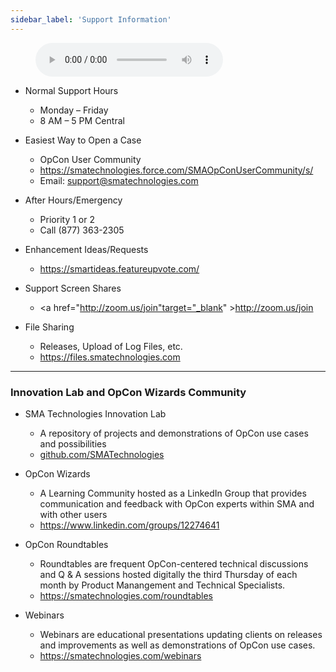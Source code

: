 ```yaml
---
sidebar_label: 'Support Information'
---
```


<figure>
    <audio
        controls
        src="audiobasic/SMASupportInformation.mp3">
            Your browser does not support the
            <code>audio</code> element.
    </audio>
</figure>

* Normal Support Hours  
  * Monday – Friday  
  * 8 AM – 5 PM Central  

* Easiest Way to Open a Case  
  * OpCon User Community 
  * <a href="https://smatechnologies.force.com/SMAOpConUserCommunity/s/" target="_blank">https://smatechnologies.force.com/SMAOpConUserCommunity/s/</a>
  * Email: <a href="mailto:support@smatechnologies.com">support@smatechnologies.com</a> 

* After Hours/Emergency  
  * Priority 1 or 2  
  * Call (877) 363-2305  

* Enhancement Ideas/Requests  
  * <a href="https://smartideas.featureupvote.com/" target="_blank">https://smartideas.featureupvote.com/</a>

* Support Screen Shares  
  * <a href="http://zoom.us/join"target="_blank" >http://zoom.us/join</a>

* File Sharing
  * Releases, Upload of Log Files, etc.
  * <a href="https://files.smatechnologies.com" target="_blank">https://files.smatechnologies.com</a>

---

### Innovation Lab and OpCon Wizards Community

* SMA Technologies Innovation Lab
  * A repository of projects and demonstrations of OpCon use cases and possibilities
  * <a href="https://github.com/SMATechnologies" target="_blank">github.com/SMATechnologies</a>

* OpCon Wizards
  * A Learning Community hosted as a LinkedIn Group that provides communication and feedback with OpCon experts within SMA and with other users
  * <a href="https://www.linkedin.com/groups/12274641" target="_blank">https://www.linkedin.com/groups/12274641</a>

* OpCon Roundtables
  * Roundtables are frequent OpCon-centered technical discussions and Q & A sessions hosted digitally the third Thursday of each month by Product Manangement and Technical Specialists.
  * <a href="https://smatechnologies.com/roundtables" target="_blank">https://smatechnologies.com/roundtables</a>

* Webinars
  * Webinars are educational presentations updating clients on releases and improvements as well as demonstrations of OpCon use cases.
  * <a href="https://smatechnologies.com/webinars" target="_blank">https://smatechnologies.com/webinars</a>
